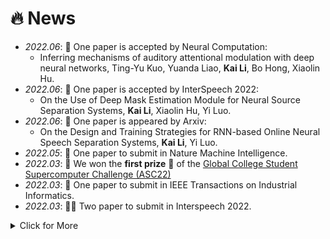 # 🔥 News
- *2022.06*: 🧩 One paper is accepted by Neural Computation:
  - Inferring mechanisms of auditory attentional modulation with deep neural networks, Ting-Yu Kuo, Yuanda Liao, **Kai Li**, Bo Hong, Xiaolin Hu.
- *2022.06*: 🎉 One paper is accepted by InterSpeech 2022:
  - On the Use of Deep Mask Estimation Module for Neural Source Separation Systems, **Kai Li**, Xiaolin Hu, Yi Luo.
- *2022.06*: 🎲 One paper is appeared by Arxiv:
  - On the Design and Training Strategies for RNN-based Online Neural Speech Separation Systems, **Kai Li**, Yi Luo.
- *2022.05*: 🧩 One paper to submit in Nature Machine Intelligence.
- *2022.03*: 🎉 We won the **first prize** 🥇 of the [Global College Student Supercomputer Challenge (ASC22)](http://asc-events.org/ASC22/PreliminaryResult.php)
- *2022.03*: 🧩 One paper to submit in IEEE Transactions on Industrial Informatics.
- *2022.03*: 🧩🧩 Two paper to submit in Interspeech 2022.

<details>
<summary markdown="span">Click for More</summary>
<ul>
<li> <i>2021.10</i>: 🎉 paper is accepted by NeurIPS 2021:
  <ul><li style="list-style:circle"> Speech Separation Using an Asynchronous Fully Recurrent Convolutional Neural Network, Xiaolin Hu$^*$, <b>Kai Li$^*$</b>, Weiyi Zhang, Yi Luo, Jean-Marie Lemercier, Timo Gerkmann. </li></ul> </li>
<li> <i>2021.05</i>: 🎉 We won the <b>5%</b> of the [Global College Student Supercomputer Challenge (ASC20-21)](http://www.asc-events.net/ASC20-21/Finals.php) </li>
<li> <i>2021.01</i>: 🎉 We won the <b>first prize</b> 🥇 of the [Global College Student Supercomputer Challenge (ASC20-21)](http://www.asc-events.net/ASC20-21/Finals.php) </li>
<li> <i>2020.06</i>: 🎉 <b>Outstanding Bachelor Thesis Award</b>, Qinghai University of Computer Science and Technology ! </li>
<li> <i>2020.06</i>: 🎉 <b>Outstanding Graduates</b>, Qinghai University of Computer Science and Technology ! </li>
<li> <i>2020.04</i>: 🧩 One paper is accepted by IET image processing:
  <ul><li style="list-style:circle"> A Survey of Single Image Super Resolution Reconstruction, <b>Kai Li</b>, Shenghao Yang, Runting Dong, Jianqiang Huang, Xiaoying Wang. </li></ul> </li>
<li> <i>2020.01</i>: 🏢 I am an algorithm intern at Moyin Technology <img src='http://dev.magic.moyincloud.com/static/img/logo.f062424.svg' style='width: 3.5em;'/> for speech dirazation and voiceprint recognition. </li>

<li> <i>2019.11</i>: 🧩 One paper is accepted by ISPA2019:
  <ul><li style="list-style:circle"> Single Image Super-resolution Reconstruction of Enhanced Loss Function with Multi-GPU Training, Jianqiang Huang$^*$, <b>Kai Li$^*$</b>, Xiaoying Wang. </li></ul> </li>
<li> <i>2019.11</i>: 🎉 We won the <b>first prize</b> 🥇 of the first "Ganqingning" Innovation and Entrepreneurship Competition ! </li>
<li> <i>2019.11</i>: 🎉 I won the <b>National Scholarship</b>, Ministry of Education, China ! </li>
<li> <i>2019.05</i>: 🎉 We won the <b>second prize</b> 🥈 in the Natural Academic Paper category of the National College Student Challenge Cup Qinghai Provincial Trial ! </li>
<li> <i>2019.05</i>: 🎉 We won the <b>first prize</b> 🥇 in the Qinghai Division of the 6th National Youth Science Innovation Experiment and Work Competition ! </li>
<li> <i>2019.05</i>: 🎉 One paper is accepted by ICDIP2019:
  <ul><li style="list-style:circle">  Single image super resolution based on generative adversarial networks, <b>Kai Li</b>, Liang Ye, Shenghao Yang, Jianqiang Huang, Xiaoying Wang.  </li></ul> </li>
<li> <i>2019.04</i>: 🧩 I won the <b>second prize</b> 🥈 at the provincial level in the Blue Bridge Cup Java Group A! </li>
<li> <i>2018.12</i>: 🎉 We won the <b>first prize</b> 🥇 of natural academic paper in the first "Principals Cup" Innovation and Entrepreneurship Competition in Qinghai Province ! </li>
</ul>
</details>

